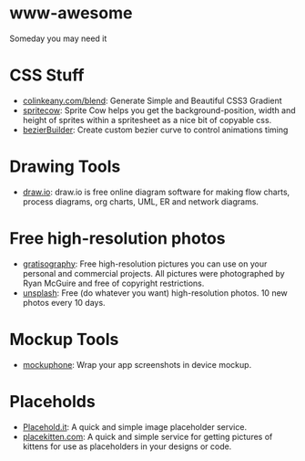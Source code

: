 # www-awesome
Someday you may need it

# CSS Stuff
- [colinkeany.com/blend](http://colinkeany.com/blend/): Generate Simple and Beautiful CSS3 Gradient
- [spritecow](http://www.spritecow.com/): Sprite Cow helps you get the background-position, width and height of sprites within a spritesheet as a nice bit of copyable css.
- [bezierBuilder](http://www.roblaplaca.com/examples/bezierBuilder/): Create custom bezier curve to control animations timing

# Drawing Tools
- [draw.io](http://draw.io): draw.io is free online diagram software for making flow charts, process diagrams, org charts, UML, ER and network diagrams.

# Free high-resolution photos
- [gratisography](http://www.gratisography.com/): Free high-resolution pictures you can use on your personal and commercial projects. All pictures were photographed by Ryan McGuire and free of copyright restrictions.
- [unsplash](https://unsplash.com/): Free (do whatever you want) high-resolution photos. 10 new photos every 10 days.

# Mockup Tools
- [mockuphone](http://mockuphone.com/): Wrap your app screenshots in device mockup.

# Placeholds
- [Placehold.it](https://placehold.it/): A quick and simple image placeholder service.
- [placekitten.com](https://placekitten.com/): A quick and simple service for getting pictures of kittens for use as placeholders in your designs or code. 
